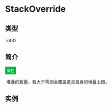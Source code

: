 # StackOverride

## 类型

​	int32

## 简介

<span style="padding: 4px 6px; font-size: 12px; display: inline-block; color: #FFFFFF; background: #06AF40;">属性</span>

​	堆叠的数量，若大于零则会覆盖道具自身的堆叠上限。

## 实例





